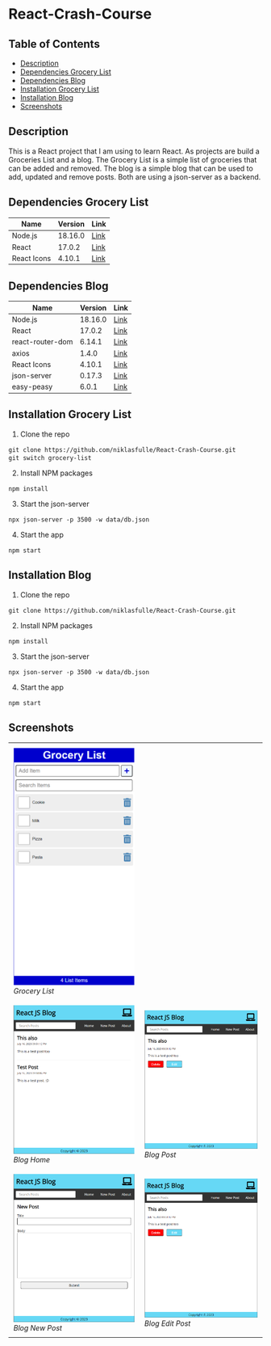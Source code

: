 # React-Crash-Course

## Table of Contents

-   [Description](#description)
-   [Dependencies Grocery List](#dependencies-grocery-list)
-   [Dependencies Blog](#dependencies-blog)
-   [Installation Grocery List](#installation-grocery-list)
-   [Installation Blog](#installation-blog)
-   [Screenshots](#screenshots)

## Description

This is a React project that I am using to learn React. As projects are build a Groceries List and a blog. The Grocery List is a simple list of groceries that can be added and removed. The blog is a simple blog that can be used to add, updated and remove posts. Both are using a json-server as a backend.

## Dependencies Grocery List

| Name        | Version | Link                                               |
| ----------- | ------- | -------------------------------------------------- |
| Node.js     | 18.16.0 | [Link](https://nodejs.org/en/)                     |
| React       | 17.0.2  | [Link](https://reactjs.org/)                       |
| React Icons | 4.10.1  | [Link](https://react-icons.github.io/react-icons/) |

## Dependencies Blog

| Name             | Version | Link                                                   |
| ---------------- | ------- | ------------------------------------------------------ |
| Node.js          | 18.16.0 | [Link](https://nodejs.org/en/)                         |
| React            | 17.0.2  | [Link](https://reactjs.org/)                           |
| react-router-dom | 6.14.1  | [Link](https://www.npmjs.com/package/react-router-dom) |
| axios            | 1.4.0   | [Link](axios-http.com)                                 |
| React Icons      | 4.10.1  | [Link](https://react-icons.github.io/react-icons/)     |
| json-server      | 0.17.3  | [Link](https://www.npmjs.com/package/json-server)      |
| easy-peasy       | 6.0.1   | [Link](https://easy-peasy.now.sh/)                     |

## Installation Grocery List

1. Clone the repo

```
git clone https://github.com/niklasfulle/React-Crash-Course.git
git switch grocery-list
```

2. Install NPM packages

```
npm install
```

3. Start the json-server

```
npx json-server -p 3500 -w data/db.json
```

4. Start the app

```
npm start
```

## Installation Blog

1. Clone the repo

```
git clone https://github.com/niklasfulle/React-Crash-Course.git
```

2. Install NPM packages

```
npm install
```

3. Start the json-server

```
npx json-server -p 3500 -w data/db.json
```

4. Start the app

```
npm start
```

## Screenshots

<div id="image-table">
    <table>
      <tr>
    	    <td style="padding:10px">
        	    <img src="docs/screenshots/groceries-list.png" width="600"/>
              <br>
              <em>Grocery List</em>
      	    </td>
      </tr> 
	    <tr>
    	    <td style="padding:10px">
        	    <img src="docs/screenshots/blog.png" width="600"/>
              <br>
                <em>Blog Home</em>
      	    </td>
            <td style="padding:10px">
            	<img src="docs/screenshots/blog-post.png" width="600"/>
              <br>
                <em>Blog Post</em>
            </td>
        </tr>
        <tr>
    	    <td style="padding:10px">
        	    <img src="docs/screenshots/blog-new.png" width="600"/>
              <br>
                <em>Blog New Post</em>
      	    </td>
            <td style="padding:10px">
            	<img src="docs/screenshots/blog-edit.png" width="600"/>
              <br>
                <em>Blog Edit Post</em>
            </td>
        </tr>
    </table>
</div>
